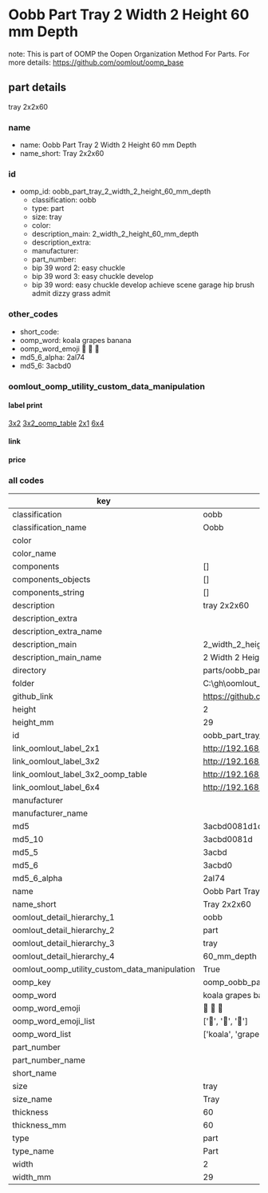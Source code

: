 # Oobb Part Tray 2 Width 2 Height 60 mm Depth  

note: This is part of OOMP the Oopen Organization Method For Parts. For more details: https://github.com/oomlout/oomp_base

##  part details
  



tray 2x2x60



### name
* name: Oobb Part Tray 2 Width 2 Height 60 mm Depth
* name_short: Tray 2x2x60 
### id
* oomp_id: oobb_part_tray_2_width_2_height_60_mm_depth
  * classification: oobb
  * type: part
  * size: tray
  * color: 
  * description_main: 2_width_2_height_60_mm_depth
  * description_extra: 
  * manufacturer: 
  * part_number: 
  * bip 39 word 2: easy chuckle
  * bip 39 word 3: easy chuckle develop
  * bip 39 word: easy chuckle develop achieve scene garage hip brush admit dizzy grass admit

### other_codes
* short_code: 
* oomp_word: koala grapes banana
* oomp_word_emoji :koala: :grapes: :banana:
* md5_6_alpha: 2al74
* md5_6: 3acbd0






### oomlout_oomp_utility_custom_data_manipulation
#### label print
[3x2](http://192.168.1.245:1112/?label=oomp%202al74)
[3x2_oomp_table](http://192.168.1.108:1112/?label=oomp%202al74)
[2x1](http://192.168.1.242:1112/?label=oomp%202al74)
[6x4](http://192.168.1.55:1112/?label=oomp%202al74)    

#### link

                              

#### price







### all codes 
| key | value |  
| --- | --- |  
| classification | oobb |  
| classification_name | Oobb |  
| color |  |  
| color_name |  |  
| components | [] |  
| components_objects | [] |  
| components_string | [] |  
| description | tray 2x2x60 |  
| description_extra |  |  
| description_extra_name |  |  
| description_main | 2_width_2_height_60_mm_depth |  
| description_main_name | 2 Width 2 Height 60 mm Depth |  
| directory | parts/oobb_part_tray_2_width_2_height_60_mm_depth |  
| folder | C:\gh\oomlout_oobb_version_4_generated_parts\things\oobb_part_tray_2_width_2_height_60_mm_depth |  
| github_link | https://github.com/oomlout/oomlout_oomp_part_src/tree/main/parts/oobb_part_tray_2_width_2_height_60_mm_depth |  
| height | 2 |  
| height_mm | 29 |  
| id | oobb_part_tray_2_width_2_height_60_mm_depth |  
| link_oomlout_label_2x1 | http://192.168.1.242:1112/?label=oomp%202al74 |  
| link_oomlout_label_3x2 | http://192.168.1.245:1112/?label=oomp%202al74 |  
| link_oomlout_label_3x2_oomp_table | http://192.168.1.108:1112/?label=oomp%202al74 |  
| link_oomlout_label_6x4 | http://192.168.1.55:1112/?label=oomp%202al74 |  
| manufacturer |  |  
| manufacturer_name |  |  
| md5 | 3acbd0081d1d2d7d7de0401c790a222e |  
| md5_10 | 3acbd0081d |  
| md5_5 | 3acbd |  
| md5_6 | 3acbd0 |  
| md5_6_alpha | 2al74 |  
| name | Oobb Part Tray 2 Width 2 Height 60 mm Depth |  
| name_short | Tray 2x2x60  |  
| oomlout_detail_hierarchy_1 | oobb |  
| oomlout_detail_hierarchy_2 | part |  
| oomlout_detail_hierarchy_3 | tray |  
| oomlout_detail_hierarchy_4 | 60_mm_depth |  
| oomlout_oomp_utility_custom_data_manipulation | True |  
| oomp_key | oomp_oobb_part_tray_2_width_2_height_60_mm_depth |  
| oomp_word | koala grapes banana |  
| oomp_word_emoji | :koala: :grapes: :banana: |  
| oomp_word_emoji_list | [':koala:', ':grapes:', ':banana:'] |  
| oomp_word_list | ['koala', 'grapes', 'banana'] |  
| part_number |  |  
| part_number_name |  |  
| short_name |  |  
| size | tray |  
| size_name | Tray |  
| thickness | 60 |  
| thickness_mm | 60 |  
| type | part |  
| type_name | Part |  
| width | 2 |  
| width_mm | 29 |  
